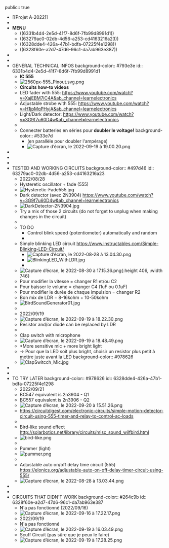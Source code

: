 public:: true

- [[Projet A-2022]]
-
- __MENU__
	- ((6331b4d4-2e5d-41f7-8d6f-7fb99d8991d1))
	- ((63279ac0-02db-4d56-a253-cd4163216a23))
	- ((6328dde4-426a-47b1-bdfa-07225f4e1298))
	- ((6328f60e-a2d7-47d6-96c1-da7ab963e387))
-
-
- GENERAL TECHNICAL INFOS
  background-color:: #793e3e
  id:: 6331b4d4-2e5d-41f7-8d6f-7fb99d8991d1
	- __IC 555__
	- ![2560px-555_Pinout.svg.png](../assets/2560px-555_Pinout.svg_1661386060127_0.png)
	- __Circuits how-to videos__
	- LED fader with 555: https://www.youtube.com/watch?v=XajEBM7iC4A&ab_channel=learnelectronics
	- Adjustable strobe with 555: https://www.youtube.com/watch?v=H1jpMqPHyjA&ab_channel=learnelectronics
	- Light/Dark detector: https://www.youtube.com/watch?v=3G9f7u60D4w&ab_channel=learnelectronics
	-
	- Connecter batteries en séries pour __doubler le voltage!__
	  background-color:: #533e7d
		- (en parallèle pour doubler l'ampérage)
		- ![Capture d’écran, le 2022-09-19 à 19.00.20.png](../assets/Capture_d’écran,_le_2022-09-19_à_19.00.20_1663628438385_0.png)
-
-
-
- TESTED AND WORKING CIRCUITS
  background-color:: #497d46
  id:: 63279ac0-02db-4d56-a253-cd4163216a23
	- 2022/08/28
	- Hysteretic oscillator + fade (555)
	- ![Hysteretic-Fade555.jpg](../assets/Hysteretic-Fade555_1661704689677_0.jpg)
	- Dark detector (avec 2N3904) https://www.youtube.com/watch?v=3G9f7u60D4w&ab_channel=learnelectronics
	- ![DarkDetector-2N3904.jpg](../assets/DarkDetector-2N3904_1661704721842_0.jpg)
	- Try a mix of those 2 circuits (do not forget to unplug when making changes in the circuit)
	-
	- TO DO
		- Control blink speed (potentiometer) automatically and random
		-
	- Simple blinking LED circuit https://www.instructables.com/Simple-Blinking-LED-Circuit/
		- ![Capture d’écran, le 2022-08-28 à 13.04.30.png](../assets/Capture_d’écran,_le_2022-08-28_à_13.04.30_1661706615467_0.png)
		- ![BlinkingLED_WithLDR.jpg](../assets/BlinkingLED_WithLDR_1663622597230_0.jpg)
		-
	- ![Capture d’écran, le 2022-08-30 à 17.15.36.png](../assets/Capture_d’écran,_le_2022-08-30_à_17.15.36_1661894147266_0.png){:height 406, :width 746}
	- Pour modifier la vitesse = changer R1 et/ou C2
	- Pour baisser le volume = changer C4 (1uF ou 0.1uF)
	- Pour modifier le durée de chaque impulsion = changer R2
	- Bon mix de LDR = 8-16kohm + 10-50kohm
	- ![BirdSoundGenerator01.jpg](../assets/BirdSoundGenerator01_1663622562740_0.jpg)
	-
	- 2022/09/19
	- ![Capture d’écran, le 2022-09-19 à 18.22.30.png](../assets/Capture_d’écran,_le_2022-09-19_à_18.22.30_1663626163963_0.png)
	- Resistor and/or diode can be replaced by LDR
	-
	- Clap switch with microphone
	- ![Capture d’écran, le 2022-09-19 à 18.48.49.png](../assets/Capture_d’écran,_le_2022-09-19_à_18.48.49_1663627760729_0.png)
	- *More sensitive mic + more bright light
	- -> Pour que la LED soit plus bright, choisir un resistor plus petit à mettre juste avant la LED
	  background-color:: #978626
	- ![ClapSwitcch_Mic.jpg](../assets/ClapSwitcch_Mic_1663969559342_0.jpg)
-
-
- TO TRY LATER
  background-color:: #978626
  id:: 6328dde4-426a-47b1-bdfa-07225f4e1298
	- 2022/09/21
	- BC547 equivalent is 2n3904 - Q1
	- BC557 equivalent is 2n3906 - Q2
	- ![Capture d’écran, le 2022-09-20 à 15.51.26.png](../assets/Capture_d’écran,_le_2022-09-20_à_15.51.26_1663703504654_0.png)
	- https://circuitdigest.com/electronic-circuits/simple-motion-detector-circuit-using-555-timer-and-relay-to-control-ac-loads
	-
	- Bird-like sound effect http://solarbotics.net/library/circuits/misc_sound_wilfbird.html
	- ![bird-like.png](../assets/bird-like_1661705347629_0.png)
	-
	- Pummer (light)
	- ![pummer.png](../assets/pummer_1661705413008_0.png)
	-
	- Adjustable auto on/off delay time circuit (555) https://elonics.org/adjustable-auto-on-off-delay-timer-circuit-using-555/
	- ![Capture d’écran, le 2022-08-28 à 13.03.44.png](../assets/Capture_d’écran,_le_2022-08-28_à_13.03.44_1661706247273_0.png)
-
-
- CIRCUITS THAT DIDN'T WORK
  background-color:: #264c9b
  id:: 6328f60e-a2d7-47d6-96c1-da7ab963e387
	- N'a pas fonctionné (2022/09/16)
	- ![Capture d’écran, le 2022-09-16 à 17.22.17.png](../assets/Capture_d’écran,_le_2022-09-16_à_17.22.17_1663363349998_0.png)
	- 2022/09/19
	- N'a pas fonctionné
	- ![Capture d’écran, le 2022-09-19 à 16.03.49.png](../assets/Capture_d’écran,_le_2022-09-19_à_16.03.49_1663617840017_0.png)
	- Scuff Circuit (pas sûre que je peux le faire)
	- ![Capture d’écran, le 2022-09-19 à 17.28.25.png](../assets/Capture_d’écran,_le_2022-09-19_à_17.28.25_1663622915585_0.png)